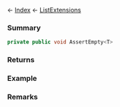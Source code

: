 ← [Index](Api-Index) ← [ListExtensions](System.Collections.Generic.ListExtensions)

### Summary

```csharp
private public void AssertEmpty<T>
```

### Returns

### Example

### Remarks

